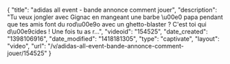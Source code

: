 {
    "title": "adidas all event - bande annonce comment jouer",
    "description": "Tu veux jongler avec Gignac en mangeant une barbe \u00e0 papa pendant que tes amis font du rod\u00e9o avec un ghetto-blaster ? C'est toi qui d\u00e9cides ! Une fois tu as r...",
    "videoid": "154525",
    "date_created": "1398106916",
    "date_modified": "1418181305",
    "type": "captivate",
    "layout": "video",
    "url": "\/v\/adidas-all-event-bande-annonce-comment-jouer\/154525"
}